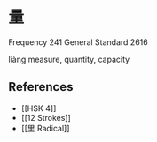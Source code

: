 # 量
Frequency 241
General Standard 2616

liàng
measure, quantity, capacity

## References
- [[HSK 4]]
- [[12 Strokes]]
- [[里 Radical]]